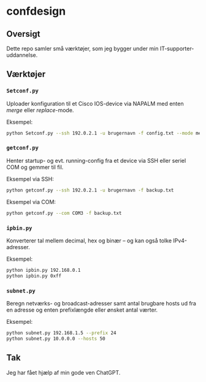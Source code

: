 # confdesign

## Oversigt
Dette repo samler små værktøjer, som jeg bygger under min IT-supporter-uddannelse.

## Værktøjer

### `Setconf.py`
Uploader konfiguration til et Cisco IOS-device via NAPALM med enten *merge* eller *replace*-mode.

Eksempel:
```bash
python Setconf.py --ssh 192.0.2.1 -u brugernavn -f config.txt --mode merge
```

### `getconf.py`
Henter startup- og evt. running-config fra et device via SSH eller seriel COM og gemmer til fil.

Eksempel via SSH:
```bash
python getconf.py --ssh 192.0.2.1 -u brugernavn -f backup.txt
```

Eksempel via COM:
```bash
python getconf.py --com COM3 -f backup.txt
```

### `ipbin.py`
Konverterer tal mellem decimal, hex og binær – og kan også tolke IPv4-adresser.

Eksempel:
```bash
python ipbin.py 192.168.0.1
python ipbin.py 0xff
```

### `subnet.py`
Beregn netværks- og broadcast-adresser samt antal brugbare hosts ud fra en
adresse og enten prefixlængde eller ønsket antal værter.

Eksempel:
```bash
python subnet.py 192.168.1.5 --prefix 24
python subnet.py 10.0.0.0 --hosts 50
```

## Tak
Jeg har fået hjælp af min gode ven ChatGPT.
